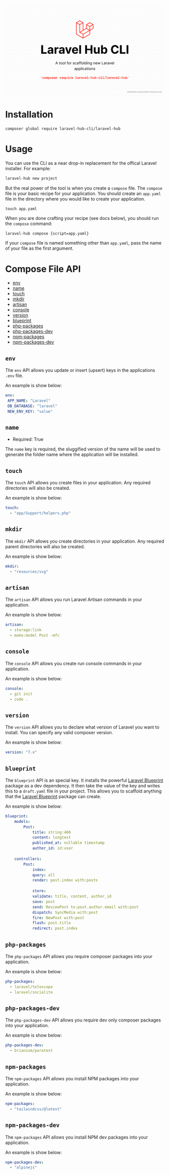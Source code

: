 ![Banner](banner.png)

# Installation

```bash
composer global require laravel-hub-cli/laravel-hub
```

# Usage

You can use the CLI as a near drop-in replacement for the offical Laravel installer. For example:

```bash
laravel-hub new project
```

But the real power of the tool is when you create a `compose` file. The `compose` file is your basic recipe for your application. You should create an `app.yaml` file in the directory where you would like to create your application.

```touch
touch app.yaml
```

When you are done crafting your recipe (see docs below), you should run the `compose` command:

```bash
laravel-hub compose {script=app.yaml}
```

If your `compose` file is named something other than `app.yaml`, pass the name of your file as the first argument.

# Compose File API

- [env](#env)
- [name](#name)
- [touch](#touch)
- [mkdir](#mkdir)
- [artisan](#artisan)
- [console](#console)
- [version](#version)
- [blueprint](#blueprint)
- [php-packages](#php-packages)
- [php-packages-dev](#php-packages-dev)
- [npm-packages](#npm-packages)
- [npm-packages-dev](#npm-packages)

## `env`

The `env` API allows you update or insert (upsert) keys in the applications `.env` file.

An example is show below:

```yaml
env:
 APP_NAME: "Laravel"
 DB_DATABASE: "laravel"
 NEW_ENV_KEY: "value"
```

## `name`

- Required: True

The `name` key is required, the sluggified version of the name will be used to generate the folder name where the application will be installed.

## `touch`

The `touch` API allows you create files in your application. Any required directories will also be created.

An example is show below:

```yaml
touch:
  - "app/Support/helpers.php"
```

## `mkdir`

The `mkdir` API allows you create directories in your application. Any required parent directories will also be created.

An example is show below:

```yaml
mkdir:
  - "resources/svg"
```

## `artisan`

The `artisan` API allows you run Laravel Artisan commands in your application.

An example is show below:

```yaml
artisan:
  - storage:link
  - make:model Post -mfc
```

## `console`

The `console` API allows you create run console commands in your application. 

An example is show below:

```yaml
console:
  - git init
  - code .
```

## `version`

The `version` API allows you to declare what version of Laravel you want to install. You can specify any valid composer version.

An example is show below:

```yaml
version: "7.x"
```

## `blueprint`

The `blueprint` API is an special key. It installs the powerful [Laravel Blueprint](https://blueprint.laravelshift.com/) package as a dev dependency. It then take the value of the key and writes this to a `draft.yaml` file in your project. This allows you to scaffold anything that the [Laravel Blueprint](https://blueprint.laravelshift.com/) package can create. 

An example is show below:

```yaml
blueprint: 
    models:
        Post:
            title: string:400
            content: longtext
            published_at: nullable timestamp
            author_id: id:user

    controllers:
        Post:
            index:
            query: all
            render: post.index with:posts

            store:
            validate: title, content, author_id
            save: post
            send: ReviewPost to:post.author.email with:post
            dispatch: SyncMedia with:post
            fire: NewPost with:post
            flash: post.title
            redirect: post.index
```

## `php-packages`

The `php-packages` API allows you require composer packages into your application.

An example is show below:

```yaml
php-packages:
  - laravel/telescope
  - laravel/socialite
```

## `php-packages-dev`

The `php-packages-dev` API allows you require dev only composer packages into your application.

An example is show below:

```yaml
php-packages-dev:
  - brianium/paratest
```

## `npm-packages`

The `npm-packages` API allows you install NPM packages into your application.

An example is show below:

```yaml
npm-packages:
  - "tailwindcss/@latest"
```

## `npm-packages-dev`

The `npm-packages` API allows you install NPM dev packages into your application.

An example is show below:

```yaml
npm-packages-dev:
  - "alpinejs"
```